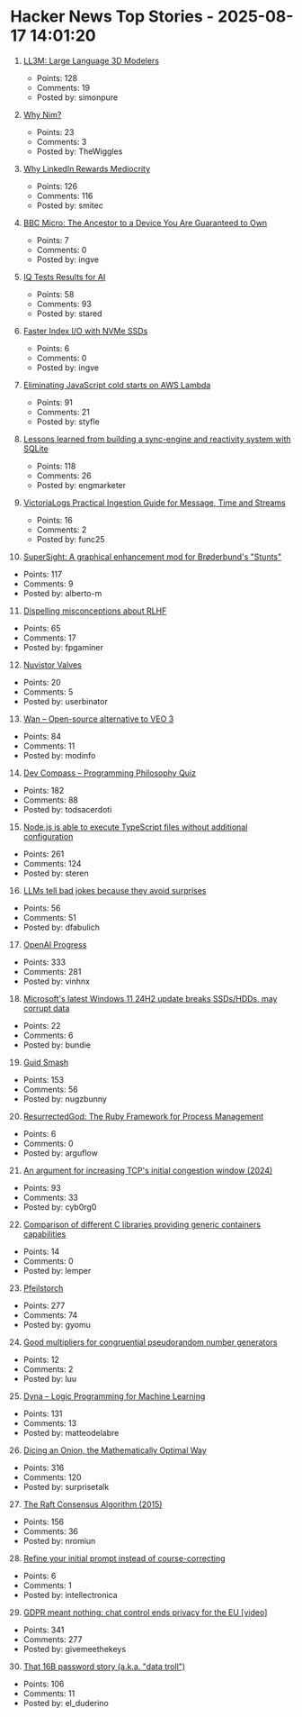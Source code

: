 # Hacker News Top Stories - 2025-08-17 14:01:20

1. [LL3M: Large Language 3D Modelers](https://threedle.github.io/ll3m/)
   - Points: 128
   - Comments: 19
   - Posted by: simonpure

2. [Why Nim?](https://undefined.pyfy.ch/why-nim)
   - Points: 23
   - Comments: 3
   - Posted by: TheWiggles

3. [Why LinkedIn Rewards Mediocrity](https://www.elliotcsmith.com/linkedin-toxic-mediocrity/)
   - Points: 126
   - Comments: 116
   - Posted by: smitec

4. [BBC Micro: The Ancestor to a Device You Are Guaranteed to Own](https://retrogamecoders.com/bbc-micro-the-ancestor-to-a-device-you-are-guaranteed-to-own/)
   - Points: 7
   - Comments: 0
   - Posted by: ingve

5. [IQ Tests Results for AI](https://www.trackingai.org/home)
   - Points: 58
   - Comments: 93
   - Posted by: stared

6. [Faster Index I/O with NVMe SSDs](https://www.marginalia.nu/log/a_123_index_io/)
   - Points: 6
   - Comments: 0
   - Posted by: ingve

7. [Eliminating JavaScript cold starts on AWS Lambda](https://goose.icu/lambda/)
   - Points: 91
   - Comments: 21
   - Posted by: styfle

8. [Lessons learned from building a sync-engine and reactivity system with SQLite](https://www.finkelstein.fr/sqlite-sync-engine-with-reactivity)
   - Points: 118
   - Comments: 26
   - Posted by: engmarketer

9. [VictoriaLogs Practical Ingestion Guide for Message, Time and Streams](https://victoriametrics.com/blog/victorialogs-concepts-message-time-stream/index.html)
   - Points: 16
   - Comments: 2
   - Posted by: func25

10. [SuperSight: A graphical enhancement mod for Brøderbund's "Stunts"](https://marnetto.net/2025/02/20/broderbund-stunts-1)
   - Points: 117
   - Comments: 9
   - Posted by: alberto-m

11. [Dispelling misconceptions about RLHF](https://aerial-toothpaste-34a.notion.site/How-OpenAI-Misled-You-on-RLHF-1f83f742d9dd80a68129d06503464aff)
   - Points: 65
   - Comments: 17
   - Posted by: fpgaminer

12. [Nuvistor Valves](http://www.r-type.org/articles/art-150.htm)
   - Points: 20
   - Comments: 5
   - Posted by: userbinator

13. [Wan – Open-source alternative to VEO 3](https://github.com/Wan-Video/Wan2.2)
   - Points: 84
   - Comments: 11
   - Posted by: modinfo

14. [Dev Compass – Programming Philosophy Quiz](https://treeform.github.io/devcompas/)
   - Points: 182
   - Comments: 88
   - Posted by: todsacerdoti

15. [Node.js is able to execute TypeScript files without additional configuration](https://nodejs.org/en/blog/release/v22.18.0)
   - Points: 261
   - Comments: 124
   - Posted by: steren

16. [LLMs tell bad jokes because they avoid surprises](https://danfabulich.medium.com/llms-tell-bad-jokes-because-they-avoid-surprises-7f111aac4f96)
   - Points: 56
   - Comments: 51
   - Posted by: dfabulich

17. [OpenAI Progress](https://progress.openai.com)
   - Points: 333
   - Comments: 281
   - Posted by: vinhnx

18. [Microsoft's latest Windows 11 24H2 update breaks SSDs/HDDs, may corrupt data](https://www.neowin.net/news/report-microsofts-latest-windows-11-24h2-update-breaks-ssdshdds-may-corrupt-your-data/)
   - Points: 22
   - Comments: 6
   - Posted by: bundie

19. [Guid Smash](https://www.guidsmash.com)
   - Points: 153
   - Comments: 56
   - Posted by: nugzbunny

20. [ResurrectedGod: The Ruby Framework for Process Management](https://github.com/mishina2228/resurrected_god)
   - Points: 6
   - Comments: 0
   - Posted by: arguflow

21. [An argument for increasing TCP's initial congestion window (2024)](https://jeclark.net/articles/tcp-initcwnd/?tag=performance)
   - Points: 93
   - Comments: 33
   - Posted by: cyb0rg0

22. [Comparison of different C libraries providing generic containers capabilities](https://github.com/P-p-H-d/c-stl-comparison)
   - Points: 14
   - Comments: 0
   - Posted by: lemper

23. [Pfeilstorch](https://en.wikipedia.org/wiki/Pfeilstorch)
   - Points: 277
   - Comments: 74
   - Posted by: gyomu

24. [Good multipliers for congruential pseudorandom number generators](https://arxiv.org/abs/2001.05304)
   - Points: 12
   - Comments: 2
   - Posted by: luu

25. [Dyna – Logic Programming for Machine Learning](https://dyna.org/)
   - Points: 131
   - Comments: 13
   - Posted by: matteodelabre

26. [Dicing an Onion, the Mathematically Optimal Way](https://pudding.cool/2025/08/onions/)
   - Points: 316
   - Comments: 120
   - Posted by: surprisetalk

27. [The Raft Consensus Algorithm (2015)](https://raft.github.io/)
   - Points: 156
   - Comments: 36
   - Posted by: nromiun

28. [Refine your initial prompt instead of course-correcting](https://elite-ai-assisted-coding.dev/p/refine-your-initial-prompt-instead-of-course-correcting)
   - Points: 6
   - Comments: 1
   - Posted by: intellectronica

29. [GDPR meant nothing: chat control ends privacy for the EU [video]](https://www.youtube.com/watch?v=3NyUgv6dpJc)
   - Points: 341
   - Comments: 277
   - Posted by: givemeethekeys

30. [That 16B password story (a.k.a. "data troll")](https://www.troyhunt.com/that-16-billion-password-story-aka-data-troll/)
   - Points: 106
   - Comments: 11
   - Posted by: el_duderino

